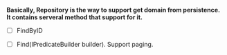**Basically, Repository is the way to support get domain from persistence. It contains serveral method that support for it.**
- [ ] FindByID
- [ ] Find(IPredicateBuilder builder). Support paging.

